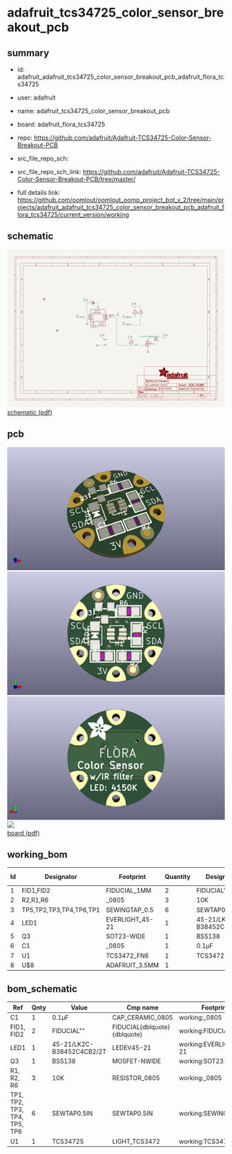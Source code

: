 # adafruit_tcs34725_color_sensor_breakout_pcb
 
## summary 
* id: adafruit_adafruit_tcs34725_color_sensor_breakout_pcb_adafruit_flora_tcs34725
* user: adafruit
* name: adafruit_tcs34725_color_sensor_breakout_pcb
* board: adafruit_flora_tcs34725
* repo: https://github.com/adafruit/Adafruit-TCS34725-Color-Sensor-Breakout-PCB



* src_file_repo_sch: 
* src_file_repo_sch_link: https://github.com/adafruit/Adafruit-TCS34725-Color-Sensor-Breakout-PCB/tree/master/
* full details link: https://github.com/oomlout/oomlout_oomp_project_bot_v_2/tree/main/projects/adafruit_adafruit_tcs34725_color_sensor_breakout_pcb_adafruit_flora_tcs34725/current_version/working  

## schematic  
![](working_schematic_600.png)  
[schematic (pdf)](working_schematic.pdf)  

## pcb  
![](working_3d_600.png) 
![](working_3d_front_600.png)  
![](working_3d_back_600.png)  
![](working_600.png)  
[board (pdf)](working.pdf)  

## working_bom
| Id | Designator | Footprint | Quantity | Designation | Supplier and ref |  | None | 
| --- | --- | --- | --- | --- | --- | --- | --- | 
| 1 | FID1,FID2 | FIDUCIAL_1MM | 2 | FIDUCIAL" |  |  | [''] | 
| 2 | R2,R1,R6 | _0805 | 3 | 10K |  |  | [''] | 
| 3 | TP5,TP2,TP3,TP4,TP6,TP1 | SEWINGTAP_0.5 | 6 | SEWTAP0.5IN |  |  | [''] | 
| 4 | LED1 | EVERLIGHT_45-21 | 1 | 45-21/LK2C-B38452C4CB2/2T |  |  | [''] | 
| 5 | Q3 | SOT23-WIDE | 1 | BSS138 |  |  | [''] | 
| 6 | C1 | _0805 | 1 | 0.1µF |  |  | [''] | 
| 7 | U1 | TCS3472_FN6 | 1 | TCS34725 |  |  | [''] | 
| 8 | U$8 | ADAFRUIT_3.5MM | 1 |  |  |  | [''] | 


## bom_schematic
| Ref | Qnty | Value | Cmp name | Footprint | Description | Vendor | DNP | 
| --- | --- | --- | --- | --- | --- | --- | --- | 
| C1 | 1 | 0.1µF | CAP_CERAMIC_0805 | working:_0805 |  |  |  | 
| FID1, FID2 | 2 | FIDUCIAL"" | FIDUCIAL{dblquote}{dblquote} | working:FIDUCIAL_1MM |  |  |  | 
| LED1 | 1 | 45-21/LK2C-B38452C4CB2/2T | LEDEV45-21 | working:EVERLIGHT_45-21 |  |  |  | 
| Q3 | 1 | BSS138 | MOSFET-NWIDE | working:SOT23-WIDE |  |  |  | 
| R1, R2, R6 | 3 | 10K | RESISTOR_0805 | working:_0805 |  |  |  | 
| TP1, TP2, TP3, TP4, TP5, TP6 | 6 | SEWTAP0.5IN | SEWTAP0.5IN | working:SEWINGTAP_0.5 |  |  |  | 
| U1 | 1 | TCS34725 | LIGHT_TCS3472 | working:TCS3472_FN6 |  |  |  | 



